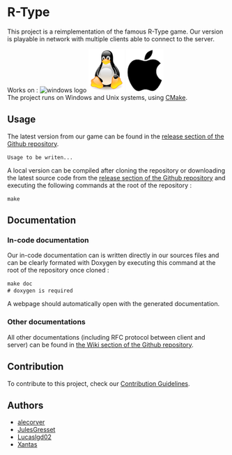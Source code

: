 # R-Type
This project is a reimplementation of the famous R-Type game. Our version is playable in network with multiple clients able to connect to the server.

Works on :
![windows logo](./docs/images/windows-logo.png) ![linux logo](./docs/images/linux-logo.png) ![apple logo](./docs/images/apple-logo.png)  
The project runs on Windows and Unix systems, using [CMake](https://cmake.org/).  


## Usage
The latest version from our game can be found in the [release section of the Github repository](https://github.com/EpitechPromo2026/B-FUN-500-PAR-5-1-glados-theo.fouque/releases).

```
Usage to be writen...
```

A local version can be compiled after cloning the repository or downloading the latest source code from the [release section of the Github repository](https://github.com/EpitechPromo2026/B-FUN-500-PAR-5-1-glados-theo.fouque/releases) and executing the following commands at the root of the repository :
```
make
```

## Documentation
### In-code documentation
Our in-code documentation can is written directly in our sources files and can be clearly formated with Doxygen by executing this command at the root of the repository once cloned :
```
make doc
# doxygen is required
```
A webpage should automatically open with the generated documentation.
### Other documentations
All other documentations (including RFC protocol between client and server) can be found in [the Wiki section of the Github repository](https://github.com/EpitechPromo2026/B-CPP-500-PAR-5-2-rtype-jules.gresset/wiki).

## Contribution
To contribute to this project, check our [Contribution Guidelines](https://github.com/EpitechPromo2026/B-CPP-500-PAR-5-2-rtype-jules.gresset/blob/main/docs/CONTRIBUTING.md).

## Authors
- [alecorver](https://github.com/alecorvec)
- [JulesGresset](https://github.com/JulesGresset)
- [Lucaslgd02](https://github.com/Lucaslgd02)
- [Xantas](https://github.com/Xantass)
